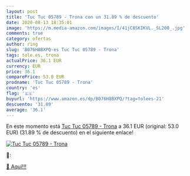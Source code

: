 ```yaml
---
layout: post
title: 'Tuc Tuc 05789 - Trona con un 31.89 % de descuento'
date: 2020-08-13 18:35:01
image: 'https://m.media-amazon.com/images/I/41jC8SKIKVL._SL200_.jpg'
comments: true
category: ofertas
author: ring
slug: 'B076H8BXPQ-es Tuc Tuc 05789 - Trona'
tags: tole.es, trona
actualPrice: 36.1 EUR
currency: EUR
price: 36.1
comparePrice: 53.0 EUR
prodname: 'Tuc Tuc 05789 - Trona'
country: 'es'
flag: '🇪🇸'
buyurl: 'https://www.amazon.es/dp/B076H8BXPQ/?tag=tolees-21'
descuento: '31.89'
average: '36.1'
---
```


En este momento está [Tuc Tuc 05789 - Trona](https://www.amazon.es/dp/B076H8BXPQ/?tag=tolees-21) a 36.1 EUR (original: 53.0 EUR) (31.89 %  de descuento) en el siguiente enlace!

[![Tuc Tuc 05789 - Trona](https://m.media-amazon.com/images/I/41jC8SKIKVL._SL200_.jpg)](https://www.amazon.es/dp/B076H8BXPQ/?tag=tolees-21)

🔎:


[🛒 Aquí!!!](https://www.amazon.es/dp/B076H8BXPQ/?tag=tolees-21)
